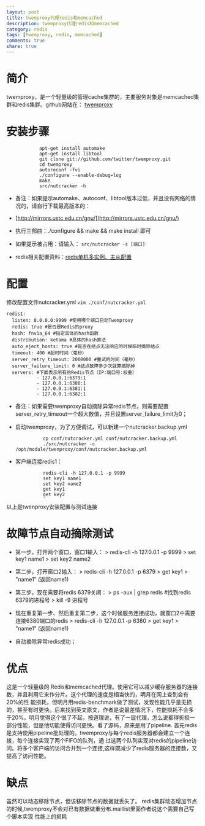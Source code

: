 ```yaml
---
layout: post
title: twemproxy代理redis和memcached
description: twemproxy代理redis和memcached
category: redis
tags: [twemproxy, redis, memcached]
comments: true
share: true
---
```



# 简介
 twemproxy，是一个轻量级的管理cache集群的，主要服务对象是memcached集群和redis集群。github网站在： [twemproxy](https://github.com/twitter/twemproxy) 

# 安装步骤

				apt-get install automake
				apt-get install libtool
				git clone git://github.com/twitter/twemproxy.git
				cd twemproxy
				autoreconf -fvi
				./configure --enable-debug=log
				make
				src/nutcracker -h

* 备注：如果提示automake、autoconf、libtool版本过低，并且没有网络的情况的，请自行下载最高版本的：
* [http://mirrors.ustc.edu.cn/gnu/](http://mirrors.ustc.edu.cn/gnu/)
* 执行三部曲：./configure  && make  && make install 即可
* 如果提示被占用：请输入：
`src/nutcracker -s [端口]`

* redis相关配置资料：[redis单机多实例、主从配置](http://www.cnblogs.com/super-d2/p/3855229.html)

# 配置
修改配置文件nutcracker.yml
`vim ./conf/nutcracker.yml`


	redis1:
	  listen: 0.0.0.0:9999 #使用哪个端口启动Twemproxy
	  redis: true #是否是Redis的proxy
	  hash: fnv1a_64 #指定具体的hash函数
	  distribution: ketama #具体的hash算法
	  auto_eject_hosts: true #是否在结点无法响应的时候临时摘除结点
	  timeout: 400 #超时时间（毫秒）
	  server_retry_timeout: 2000000 #重试的时间（毫秒）
	  server_failure_limit: 0 #结点故障多少次就算摘除掉
	  servers: #下面表示所有的Redis节点（IP:端口号:权重）
			   - 127.0.0.1:6379:1
			   - 127.0.0.1:6380:1
			   - 127.0.0.1:6381:1
			   - 127.0.0.1:6382:1

* 备注：如果需要twemproxy自动摘除异常redis节点，则需要配置server_retry_timeout一个超大数值，并且设置server_failure_limit为0；
* 启动twemproxy，为了方便调试，可以新建一个nutcracker.backup.yml	

				cp conf/nutcracker.yml conf/nutcracker.backup.yml
				./src/nutcracker -c /opt/module/twenproxy/conf/nutcracker.backup.yml

* 客户端连接redis1：

				redis-cli -h 127.0.0.1 -p 9999
				set key1 name1
				set key2 name2
				get key1
				get key2

以上是twenproxy安装配置与测试连接

# 故障节点自动摘除测试
* 第一步，打开两个窗口，窗口1输入：
			> redis-cli -h 127.0.0.1 -p 9999 
			> set key1 name1
			> set key2 name2

* 第二步，打开窗口2输入：
			> redis-cli -h 127.0.0.1 -p 6379
			> get key1
			> "name1"  (返回name1)
* 第三步，现在需要将redis 6379关闭：
				> ps -aux | grep redis
				#找到redis 6379的进程号
				> kill -9 进程号

 * 现在重复第一步、然后重复第二步，这个时候服务连接成功，就窗口2中需要连接6380端口的redis
			> redis-cli -h 127.0.0.1 -p 6380
			> get key1
			> "name1"  (返回name1)

* 自动摘除异常redis成功；

# 优点
这是一个轻量级的 Redis和memcached代理。使用它可以减少缓存服务器的连接数，并且利用它来作分片。这个代理的速度是相当快的，明月在网上查到会有20%的性 能损耗，但明月用redis-benchmark做了测试，发现性能几乎是无损的，甚至有时更快。后来找到英文原文，作者是说最差情况下，性能损耗不会多 于20%。明月觉得这个很了不起，按道理说，有了一层代理，怎么说都得折损一部分性能，但是他切能使得访问更快。看了源码，原来是用了pipeline. 首先redis是支持使用pipeline批处理的。twemproxy与每个redis服务器都会建立一个连接，每个连接实现了两个FIFO的队列，通 过这两个队列实现对redis的pipeline访问。将多个客户端的访问合并到一个连接,这样既减少了redis服务器的连接数，又提高了访问性能。
# 缺点
虽然可以动态移除节点，但该移除节点的数据就丢失了。
redis集群动态增加节点的时候,twemproxy不会对已有数据做重分布.maillist里面作者说这个需要自己写个脚本实现
性能上的损耗





	
